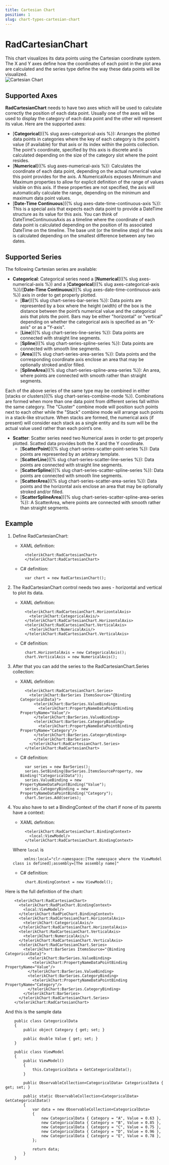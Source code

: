 ```yaml
---
title: Cartesian Chart
position: 1
slug: chart-types-cartesian-chart
---
```

# RadCartesianChart #

This chart visualizes its data points using the Cartesian coordinate system. The X and Y axes define how the coordinates of each point in the plot area are calculated and the series type define the way these data points will be visualized.  
![Cartesian Chart](cartesian-chart-example.png)

## Supported Axes ##

**RadCartesianChart** needs to have two axes which will be used to calculate correctly the position of each data point. Usually one of the axes will be used to display the category of each data point and the other will represent its value. Here are the supported axes:

- [**Categorical**]({% slug axes-categorical-axis %}): Arranges the plotted data points in categories where the key of each category is the point's value (if available) for that axis or its index within the points collection. The point's coordinate, specified by this axis is discrete and is calculated depending on the size of the category slot where the point resides.
- [**Numerical**]({% slug axes-numerical-axis %}): Calculates the coordinate of each data point, depending on the actual numerical value this point provides for the axis. A NumericalAxis exposes Minimum and Maximum properties to allow for explicit definition of the range of values visible on this axis. If these properties are not specified, the axis will automatically calculate the range, depending on the minimum and maximum data point values.
- [**Date-Time Continuous**]({% slug axes-date-time-continuous-axis %}): This is a special axis that expects each data point to provide a DateTime structure as its value for this axis. You can think of DateTimeContinuousAxis as a timeline where the coordinate of each data point is calculated depending on the position of its associated DateTime on the timeline. The base unit (or the timeline step) of the axis is calculated depending on the smallest difference between any two dates.

## Supported Series ##
The following Cartesian series are available:

- **Categorical**: Categorical series need a [**Numerical**]({% slug axes-numerical-axis %}) and a [**Categorical**]({% slug axes-categorical-axis %})/[**Date-Time Continuous**]({% slug axes-date-time-continuous-axis %}) axis in order to get properly plotted.
    - [**Bar**]({% slug chart-series-bar-series %}): Data points are represented by a box where the height (width) of the box is the distance between the point’s numerical value and the categorical axis that plots the point. Bars may be either "horizontal" or "vertical" depending on whether the categorical axis is specified as an "X-axis" or as a "Y-axis".
    - [**Line**]({% slug chart-series-line-series %}): Data points are connected with straight line segments.
    - [**Spline**]({% slug chart-series-spline-series %}): Data points are connected with smooth line segments.
    - [**Area**]({% slug chart-series-area-series %}): Data points and the corresponding coordinate axis enclose an area that may be optionally stroked and/or filled.
    - [**SplineArea**]({% slug chart-series-spline-area-series %}): An area, where points are connected with smooth rather than straight segments.

Each of the above series of the same type may be combined in either [stacks or clusters]({% slug chart-series-combine-mode %}). Combinations are formed when more than one data point from different series fall within the same category. The "Cluster" combine mode will position such points next to each other while the "Stack" combine mode will arrange such points in a stack-like structure. When stacks are formed, the numerical axis (if present) will consider each stack as a single entity and its sum will be the actual value used rather than each point’s one.

- **Scatter**: Scatter series need two Numerical axes in order to get properly plotted. Scatted data provides both the X and the Y coordinate.
    - [**ScatterPoint**]({% slug chart-series-scatter-point-series %}): Data points are represented by an arbitrary template.
    - [**ScatterLine**]({% slug chart-series-scatter-line-series %}): Data points are connected with straight line segments.
    - [**ScatterSpline**]({% slug chart-series-scatter-spline-series %}): Data points are connected with smooth line segments.
    - [**ScatterArea**]({% slug chart-series-scatter-area-series %}): Data points and the horizontal axis enclose an area that may be optionally stroked and/or filled.
    - [**ScatterSplineArea**]({% slug chart-series-scatter-spline-area-series %}): A ScatterArea, where points are connected with smooth rather than straight segments.

## Example ##

1. Define RadCartesianChart:  
	- XAML definition:
	
			<telerikChart:RadCartesianChart>
			</telerikChart:RadCartesianChart>

	- C# definition:
	
			var chart = new RadCartesianChart();

1. The RadCartesianChart control needs two axes - horizontal and vertical to plot its data.
	- XAML definition:

			<telerikChart:RadCartesianChart.HorizontalAxis>
			  <telerikChart:CategoricalAxis/>
			</telerikChart:RadCartesianChart.HorizontalAxis>
			<telerikChart:RadCartesianChart.VerticalAxis>
			  <telerikChart:NumericalAxis/>
			</telerikChart:RadCartesianChart.VerticalAxis>

	- C# definition:
	
			chart.HorizontalAxis = new CategoricalAxis();
			chart.VerticalAxis = new NumericalAxis();

1. After that you can add the series to the RadCartesianChart.Series collection:

	- XAML definition:

			<telerikChart:RadCartesianChart.Series>
			  <telerikChart:BarSeries ItemsSource="{Binding CategoricalData}">
			    <telerikChart:BarSeries.ValueBinding>
			      <telerikChart:PropertyNameDataPointBinding PropertyName="Value"/>
			    </telerikChart:BarSeries.ValueBinding>
			    <telerikChart:BarSeries.CategoryBinding>
			      <telerikChart:PropertyNameDataPointBinding PropertyName="Category"/>
			    </telerikChart:BarSeries.CategoryBinding>
			    </telerikChart:BarSeries>
			  </telerikChart:RadCartesianChart.Series>
			</telerikChart:RadCartesianChart>

	- C# definition:
	
			var series = new BarSeries();
			series.SetBinding(BarSeries.ItemsSourceProperty, new Binding("CategoricalData"));
			series.ValueBinding = new PropertyNameDataPointBinding("Value");
			series.CategoryBinding = new PropertyNameDataPointBinding("Category");            
			chart.Series.Add(series);
1. You also have to set a BindingContext of the chart if none of its parents have a context:
 
	- XAML definition:
	
			<telerikChart:RadCartesianChart.BindingContext>
			  <local:ViewModel/>
			</telerikChart:RadCartesianChart.BindingContext>
	Where `local` is

			xmlns:local="clr-namespace:[The namespace where the ViewModel class is defined];assembly=[The assembly name]"
	- C# definition:
		
			chart.BindingContext = new ViewModel();

Here is the full definition of the chart:

		<telerikChart:RadCartesianChart>
		  <telerikChart:RadPieChart.BindingContext>
		    <local:ViewModel/>
		  </telerikChart:RadPieChart.BindingContext>
		  <telerikChart:RadCartesianChart.HorizontalAxis>
		    <telerikChart:CategoricalAxis/>
		  </telerikChart:RadCartesianChart.HorizontalAxis>
		  <telerikChart:RadCartesianChart.VerticalAxis>
		    <telerikChart:NumericalAxis/>
		  </telerikChart:RadCartesianChart.VerticalAxis>
		  <telerikChart:RadCartesianChart.Series>
		    <telerikChart:BarSeries ItemsSource="{Binding CategoricalData}">
		      <telerikChart:BarSeries.ValueBinding>
		        <telerikChart:PropertyNameDataPointBinding PropertyName="Value"/>
		      </telerikChart:BarSeries.ValueBinding>
		      <telerikChart:BarSeries.CategoryBinding>
		        <telerikChart:PropertyNameDataPointBinding PropertyName="Category"/>
		      </telerikChart:BarSeries.CategoryBinding>
		    </telerikChart:BarSeries>
		  </telerikChart:RadCartesianChart.Series>
		</telerikChart:RadCartesianChart>

And this is the sample data

		public class CategoricalData
		{
		    public object Category { get; set; }
		
		    public double Value { get; set; }
		}

		public class ViewModel
		{
		    public ViewModel()
		    {
		        this.CategoricalData = GetCategoricalData();
		    }
		
		    public ObservableCollection<CategoricalData> CategoricalData { get; set; }
		
		    public static ObservableCollection<CategoricalData> GetCategoricalData()
		    {
		        var data = new ObservableCollection<CategoricalData>
		        {
		            new CategoricalData { Category = "A", Value = 0.63 },
		            new CategoricalData { Category = "B", Value = 0.85 },
		            new CategoricalData { Category = "C", Value = 0.75 },
		            new CategoricalData { Category = "D", Value = 0.96 },
		            new CategoricalData { Category = "E", Value = 0.78 },
		        };
		
		        return data;
		    }
		}

